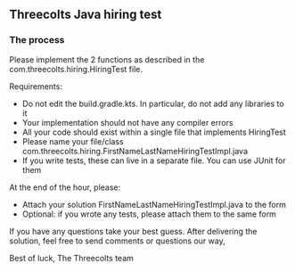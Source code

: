 ## Threecolts Java hiring test

### The process

Please implement the 2 functions as described in the com.threecolts.hiring.HiringTest file.

Requirements:

- Do not edit the build.gradle.kts. In particular, do not add any libraries to it
- Your implementation should not have any compiler errors
- All your code should exist within a single file that implements HiringTest
- Please name your file/class com.threecolts.hiring.FirstNameLastNameHiringTestImpl.java
- If you write tests, these can live in a separate file. You can use JUnit for them

At the end of the hour, please:

- Attach your solution FirstNameLastNameHiringTestImpl.java to the form
- Optional: if you wrote any tests, please attach them to the same form

If you have any questions take your best guess. 
After delivering the solution, feel free to send comments or questions our way,

Best of luck,
The Threecolts team